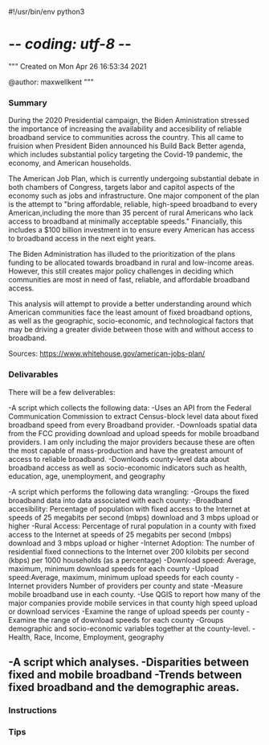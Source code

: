#!/usr/bin/env python3
# -*- coding: utf-8 -*-
"""
Created on Mon Apr 26 16:53:34 2021

@author: maxwellkent
"""

### Summary

During the 2020 Presidential campaign, the Biden Aministration stressed the 
importance of increasing the availability and accesibility of reliable broadband
service to communities across the country. This all came to fruision when President
Biden announced his Build Back Better agenda, which includes substantial policy 
targeting the Covid-19 pandemic, the economy, and American households. 

The American Job Plan, which is currently undergoing substantial debate in both 
chambers of Congress, targets labor and capitol aspects of the economy such as 
jobs and infrastructure. One major component of the plan is the attempt to "bring affordable, reliable, 
high-speed broadband to every American,including the more than 35 percent of rural 
Americans who lack access to broadband at minimally acceptable speeds." Financially, 
this includes a $100 billion investment in to ensure every American has access 
to broadband access in the next eight years.

The Biden Administration has illuded to the prioritization of 
the plans funding to be allocated towards broadband in rural and low-income areas.
However, this still creates major policy challenges in deciding which communities 
are most in need of fast, reliable, and affordable broadband access. 

This analysis will attempt to provide a better understanding around which American communities
face the least amount of fixed broadband options, as well as the geographic, socio-economic, and 
technological factors that may be driving a greater divide between those with and without
access to broadband.

Sources: https://www.whitehouse.gov/american-jobs-plan/

### Delivarables

There will be a few deliverables: 

-A script which collects the following data: 
    -Uses an API from the Federal Communication Commission to extract Census-block level 
    data about fixed broadband speed from every Broadband provider.
    -Downloads spatial data from the FCC providing download and upload speeds for mobile 
    broadband providers. I am only including the major providers because these are often 
    the most capable of mass-production and have the greatest amount of access to reliable 
    broadband. 
    -Downloads county-level data about broadband access as well as socio-economic indicators 
    such as health, education, age, unemployment, and geography
    
-A script which performs the following data wrangling: 
    -Groups the fixed broadband data into data associated with each county:
        -Broadband accesibility: Percentage of population with fixed access to the Internet at speeds of 25 megabits per second (mbps) download and 3 mbps upload or higher
        -Rural Access: Percentage of rural population in a county with fixed access to the Internet at speeds of 25 megabits per second (mbps) download and 3 mbps upload or higher
        -Internet Adoption:	The number of residential fixed connections to the Internet over 200 kilobits per second (kbps) per 1000 households (as a percentage)
        -Download speed: Average, maximum, minimum download speeds for each county
        -Upload speed:Average, maximum, minimum upload speeds for each county
        -Internet providers Number of providers per county and state
    -Measure mobile broadband use in each county. 
        -Use QGIS to report how many of the major companies provide mobile services in that county
        high speed upload or download services 
        -Examine the range of upload speeds per county
        -Examine the range of download speeds for each county
    -Groups demographic and socio-economic variables together at the county-level.
        -Health, Race, Income, Employment, geography

-A script which analyses.
  -Disparities between fixed and mobile broadband 
  -Trends between fixed broadband and the demographic areas. 
  -
        
        
    
### Instructions

### Tips



 
